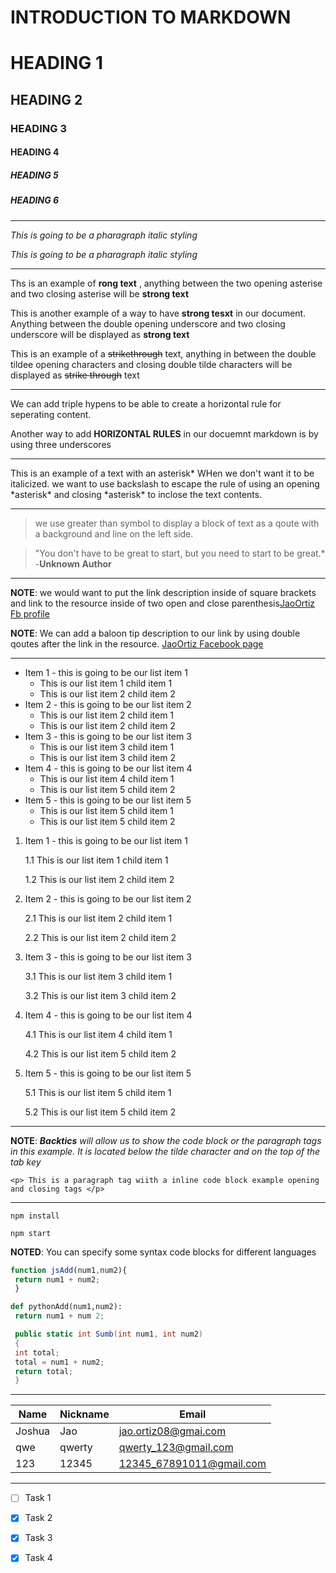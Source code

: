 # INTRODUCTION TO MARKDOWN

<!--HEADING-->
# HEADING 1 

## HEADING 2

### HEADING 3

#### HEADING 4

##### HEADING 5

##### HEADING 6

---

<!--Italics-->

_This is going to be a pharagraph italic styling_

*This is going to be a pharagraph italic styling*

---

<!--Strong-->

Ths is an example of **rong text** , anything between the two opening asterise and two closing asterise will be **strong text**

This is another example of a way to have __strong tesxt__ in our document. Anything between the double opening underscore and two closing underscore will be displayed as __strong text__

<!--Strike Through-->

This is an example of a ~~strikethrough~~ text, anything in between the double tildee opening characters and closing double tilde characters will be displayed as ~~strike through~~ text

---
<!--Horizontal Rule-->

We can add triple hypens to be able to create a horizontal rule for seperating content.

Another way to add __HORIZONTAL RULES__ in our docuemnt markdown is by using three underscores
___

<!--Escape Character Rule using Backslash-->

This is an example of a text with an asterisk* WHen we don't want it to be italicized. we want to use backslash to escape the rule of using an opening \*asterisk* and closing \*asterisk* to inclose the text contents. 

---

<!--Blackqoute Rule-->

> we use greater than symbol to display a block of text as a qoute with a background and line on the left side.

> "You don't have to be great to start, but you need to start to be great.* -__Unknown Author__

---

<!--Link Rule-->

**NOTE**: we would want to put the link description inside of square brackets and link to the resource inside of two open and close parenthesis[JaoOrtiz Fb profile](https://www.facebook.com/Kindhearted.14/)

__NOTE__: We can add a baloon tip description to our link by using double qoutes after the link in the resource.
[JaoOrtiz Facebook page](https://www.facebook.com/Kindhearted.14/ "This is Joshua Ortiz facebook page " )


---

<!--List item rules-->

<!--UNORDERED LISTS-->

* Item 1 - this is going to be our list item 1
  *   This is our list item 1 child item 1
  *   This is our list item 2 child item 2  
* Item 2 - this is going to be our list item 2
  *   This is our list item 2 child item 1
  *   This is our list item 2 child item 2 
* Item 3 - this is going to be our list item 3
  *   This is our list item 3 child item 1
  *   This is our list item 3 child item 2   
* Item 4 - this is going to be our list item 4
  *    This is our list item 4 child item 1
  *    This is our list item 5 child item 2
* Item 5 - this is going to be our list item 5
  *    This is our list item 5 child item 1
  *    This is our list item 5 child item 2

<!--Order List-->


1. Item 1 - this is going to be our list item 1

    1.1   This is our list item 1 child item 1
  
    1.2   This is our list item 2 child item 2  
  
2. Item 2 - this is going to be our list item 2

    2.1  This is our list item 2 child item 1
    
    2.2   This is our list item 2 child item 2 
    
3. Item 3 - this is going to be our list item 3

    3.1   This is our list item 3 child item 1
   
    3.2   This is our list item 3 child item 2   
    
4. Item 4 - this is going to be our list item 4

    4.1    This is our list item 4 child item 1
  
    4.2     This is our list item 5 child item 2
  
5. Item 5 - this is going to be our list item 5

    5.1    This is our list item 5 child item 1
  
    5.2   This is our list item 5 child item 2


---

<!--Code Block Inline Example Rule-->

**NOTE**: *__Backtics__ will allow us to show the code block or the paragraph tags in this example. It is located below the tilde character and on the top of the tab key*


`<p> This is a paragraph tag wiith a inline code block example opening and closing tags </p>`

---

<!--GITHUB FLAVOR SET OF CODE BLOCK-->

<!--CODE BLOCK FOR GITHUB DOCUMENTATION-->

```install npm
npm install

npm start
```

**NOTED**: You can specify some syntax code blocks for different languages

```javascript
function jsAdd(num1,num2){
 return num1 + num2;
 }
 ```
 
 ```python
 def pythonAdd(num1,num2):
  return num1 + num 2;
  ```
  ``` C#
   public static int Sumb(int num1, int num2)
   {
   int total; 
   total = num1 + num2;
   return total;
   }
  
  
  ```
  
  ---
  
  <!--Table Rule-->
  
  | Name | Nickname | Email |
  |------|----------|-------|
  |Joshua| Jao      |jao.ortiz08@gmai.com|
  |qwe   | qwerty   |qwerty_123@gmail.com|
  |123   | 12345    |12345_67891011@gmail.com|
  
  ---
  
  <!--Tasks Lists-->
  
  * [ ] Task 1 
  * [x] Task 2
  * [x] Task 3
  * [x] Task 4
  
  
 
  
 
  
  


















